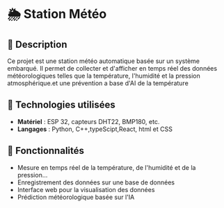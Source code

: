 # 🌦️ Station Météo

## 📌 Description
Ce projet est une station météo automatique basée sur un système embarqué. Il permet de collecter et d'afficher en temps réel des données météorologiques telles que la température, l'humidité et la pression atmosphérique.et une prévention a base d'AI de la température

## 🔧 Technologies utilisées
- **Matériel** : ESP 32, capteurs DHT22, BMP180, etc.
- **Langages** : Python, C++,typeScipt,React, html et CSS

## 🚀 Fonctionnalités
- Mesure en temps réel de la température, de l'humidité et de la pression...
- Enregistrement des données sur une base de données
- Interface web pour la visualisation des données
- Prédiction météorologique basée sur l'IA
